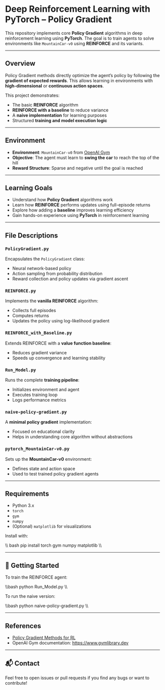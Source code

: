 # Deep Reinforcement Learning with PyTorch – Policy Gradient

This repository implements core **Policy Gradient** algorithms in deep reinforcement learning using **PyTorch**. The goal is to train agents to solve environments like `MountainCar-v0` using **REINFORCE** and its variants.

---

## Overview

Policy Gradient methods directly optimize the agent’s policy by following the **gradient of expected rewards**. This allows learning in environments with **high-dimensional** or **continuous action spaces**.

This project demonstrates:

- The basic **REINFORCE** algorithm  
- **REINFORCE with a baseline** to reduce variance  
- A **naive implementation** for learning purposes  
- Structured **training and model execution logic**

---

## Environment

- **Environment**: `MountainCar-v0` from [OpenAI Gym](https://gym.openai.com/)
- **Objective**: The agent must learn to **swing the car** to reach the top of the hill
- **Reward Structure**: Sparse and negative until the goal is reached

---

## Learning Goals

- Understand how **Policy Gradient** algorithms work
- Learn how **REINFORCE** performs updates using full-episode returns
- Explore how adding a **baseline** improves learning efficiency
- Gain hands-on experience using **PyTorch** in reinforcement learning

---

## File Descriptions

### `PolicyGradient.py`
Encapsulates the `PolicyGradient` class:
- Neural network-based policy
- Action sampling from probability distribution
- Reward collection and policy updates via gradient ascent

### `REINFORCE.py`
Implements the **vanilla REINFORCE** algorithm:
- Collects full episodes
- Computes returns
- Updates the policy using log-likelihood gradient

### `REINFORCE_with_Baseline.py`
Extends REINFORCE with a **value function baseline**:
- Reduces gradient variance
- Speeds up convergence and learning stability

### `Run_Model.py`
Runs the complete **training pipeline**:
- Initializes environment and agent
- Executes training loop
- Logs performance metrics

### `naive-policy-gradient.py`
A **minimal policy gradient** implementation:
- Focused on educational clarity
- Helps in understanding core algorithm without abstractions

### `pytorch_MountainCar-v0.py`
Sets up the **MountainCar-v0** environment:
- Defines state and action space
- Used to test trained policy gradient agents

---

## Requirements

- Python 3.x
- `torch`
- `gym`
- `numpy`
- (Optional) `matplotlib` for visualizations

Install with:

\\\ bash
pip install torch gym numpy matplotlib
\\\

---

## 🏁 Getting Started

To train the REINFORCE agent:

\\\bash
python Run_Model.py
\\\

To run the naive version:

\\\bash
python naive-policy-gradient.py
\\\

---

## References

- [Policy Gradient Methods for RL](https://papers.nips.cc/paper_files/paper/1999/hash/464d828b85b0bed98e80ade0a5c43b0f-Abstract.html)
- OpenAI Gym documentation: https://www.gymlibrary.dev

---

## 📬 Contact

Feel free to open issues or pull requests if you find any bugs or want to contribute!

